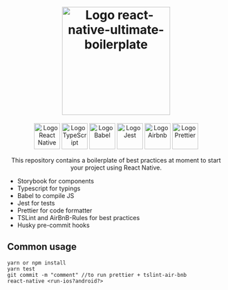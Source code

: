 <h1 align="center">
  <br>
   <img src="https://svgur.com/i/C9Q.svg?sanitize=true" alt="Logo react-native-ultimate-boilerplate" title="Logo react-native-ultimate-boilerplate" width="250px" height="250px"/>
  <br>
</h1>
<p align="center">  
  <img src="https://upload.wikimedia.org/wikipedia/commons/a/a7/React-icon.svg?sanitize=true" alt="Logo React Native" title="Logo React Native" height="60px"/>
  <img src="https://www.vectorlogo.zone/logos/typescriptlang/typescriptlang-icon.svg?sanitize=true" alt="Logo TypeScript" title="Logo TypeScript" height="60px"/>
  <img src="https://upload.wikimedia.org/wikipedia/commons/0/02/Babel_Logo.svg?sanitize=true" alt="Logo Babel" title="Logo Babel" height="60px"/>
  <img src="https://camo.githubusercontent.com/b8606e6a237d8e7e7800067f0f739129da1fa6f8/687474703a2f2f7365656b6c6f676f2e636f6d2f696d616765732f4a2f6a6573742d6c6f676f2d463939303145424246372d7365656b6c6f676f2e636f6d2e706e67?sanitize=true" alt="Logo Jest" title="Logo Jest"  height="60px"/>
  
  <img src="https://cdn.worldvectorlogo.com/logos/airbnb-2.svg?sanitize=true" alt="Logo Airbnb" title="Logo Airbnb"  height="60px"/>
  
  
  <img src="https://camo.githubusercontent.com/dbd689fadbb7d385799fce5958dbe73c3d45040e/68747470733a2f2f63646e2e7261776769742e636f6d2f70726574746965722f70726574746965722d6c6f676f2f6d61737465722f696d616765732f70726574746965722d69636f6e2d6c696768742e737667?sanitize=true" alt="Logo Prettier" title="Logo Prettier" height="60px"/>
  
  
  
  
  
</p>

<p align="center">
  This repository contains a boilerplate of best practices at moment to start your project using React Native.
  
- Storybook for components
- Typescript for typings
- Babel to compile JS
- Jest for tests
- Prettier for code formatter
- TSLint and AirBnB-Rules for best practices
- Husky pre-commit hooks
</p>

## Common usage
```
yarn or npm install
yarn test
git commit -m "comment" //to run prettier + tslint-air-bnb
react-native <run-ios?android?>
```
